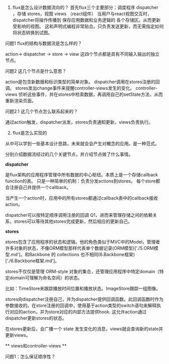 1. flux是怎么设计数据流向的？
首先flux三个主要部分：调度程序 dispatcher ，存储 stores，视图 views （react组件）
当用户与react视图交互时，dispatcher将操作传播到 保存应用数据和业务逻辑的 各个存储区。从而更新受影响的视图。
这和声明式编程非常贴合。只负责发送更新，而无需指定如何将状态转换到试图。

问题1 flux的结构与数据流是怎么样的？

action-> dispatcher -> store -> view
这四个节点都是具有不同输入输出的独立节点。

问题2 这几个节点是什么意思？

action是包含新数据和标识类型的简单对象。
dispatcher调用在stores注册的回调。
stores发出change事件来提醒controller-views发生的变化。
controller-views 侦听这些事件，并在stores中检索数据，再调用自己的setState方法，从而重新渲染页面。

问题2.1 这几个节点怎么联系起来的？

通过action触发，dispatcher派发，stores负责通知更新，views负责执行。

2. flux是怎么实现的

从中可以学到一些基本设计思路，未来就会会产生对概念的应用。是一种范式。

分别介绍数据流经过的几个关键节点，并介绍节点做了什么事情。

**dispatcher**

是flux架构的应用程序管理中所有数据的中心枢纽。本质上是一个存储callback function的表。
只是一种简单的机制：负责分发actions到stores。
每个store都会注册自己并提供一个callback。

当产生一个action时，应用中的所有stores都通过callback表中的callback接收action。

dispatcher可以按特定顺序调用注册的回调 Q1，进而来管理存储之间的依赖关系，stores可以等待其他stores完成更新，然后相应的更新自己。

**stores**

stores包含了应用程序的状态和逻辑。他的角色类似于MVC中的Model，管理者许多对象的状态，不像ORM模型那样代表单个数据记录(ORM模型)['./5.ORM模型.md']。和Backbone 的 collections 也不相同(6.Backbone框架)['./6.Backbone框架.md']。

stores不仅仅是管理 ORM-style 对象的集合，还管理应用程序中特定domain（特定domain可理解为命名空间）的状态。

比如：TimeStore来跟踪播放时间位置和播放状态。ImageStore跟踪一组图像。

stores向dispatcher注册自己，并为dispatcher提供回调函数。此回调函数时作为参数接收的。在store注册的回调中，使用基于action类型的switch语句来解释执行对应的action，并为store对应的内部方法提供hook.
这允许action通过dispatcher更新stores的状态。

在stores更新后，会广播一个 state 发生变化的消息，views就会查询新的state并更新views。

** views和controller-views **






问题1：怎么保证顺序性？

